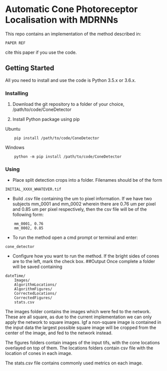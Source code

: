 # Automatic Cone Photoreceptor Localisation with MDRNNs

This repo contains an implementation of the method described in:
```
PAPER REF
```
cite this paper if you use the code.

## Getting Started
All you need to install and use the code is Python 3.5.x or 3.6.x.
### Installing
1. Download the git repository to a folder of your choice, /path/to/code/ConeDetector

2. Install Python package using pip

Ubuntu
```
    pip install /path/to/code/ConeDetector
```
Windows
```
    python -m pip install /path/to/code/ConeDetector
```

### Using

* Place split detection crops into a folder. Filenames should be of the form 
```
INITIAL_XXXX_WHATEVER.tif
```
* Build .csv file containing the um to pixel information. If we have two subjects mm_0001 and mm_0002 wherein there are 0.76 um per pixel and 0.85 um per pixel respectively, then the csv file will be of the following form:
```
    mm_0001, 0.76
    mm_0002, 0.85
```
* To run the method open a cmd prompt or terminal and enter:
```
cone_detector
```
* Configure how you want to run the method. If the bright sides of cones are to the left, mark the check box.
##Output
Once complete a folder will be saved containing
```
dateTime/
    Images/
    AlgorithmLocations/
    AlgorithmFigures/
    CorrectedLocations/
    CorrectedFigures/
    stats.csv
```

The images folder contains the images which were fed to the network. These are all square, as due to the current implementation we can only apply the network to square images. Igf a non-square image is contained in the input data the largest possible square image will be cropped from the center of the image, and fed to the network instead.

The figures folders contain images of the input tifs, with the cone locations overlayed on top of them. The locations folders contain csv file with the location of cones in each image.

The stats.csv file contains commonly used metrics on each image.



